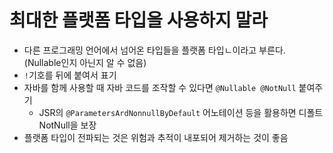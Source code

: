 # 최대한 플랫폼 타입을 사용하지 말라

- 다른 프로그래밍 언어에서 넘어온 타입들을 플랫폼 타입ㄴ이라고 부른다. (Nullable인지 아닌지 알 수 없음)
- `!`기호를 뒤에 붙여서 표기
- 자바를 함께 사용할 때 자바 코드를 조작할 수 있다면 `@Nullable @NotNull` 붙여주기
  - JSR의 `@ParametersArdNonnullByDefault` 어노테이션 등을 활용하면 디폴트 NotNull을 보장
- 플랫폼 타입이 전파되는 것은 위험과 추적이 내포되어 제거하는 것이 좋음
